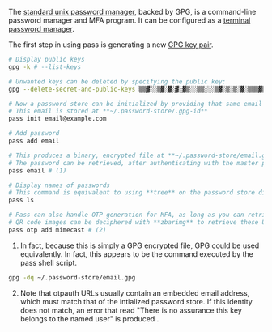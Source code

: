 The [standard unix password manager](https://www.passwordstore.org/), backed by GPG, is a command-line password manager and MFA program.
It can be configured as a [terminal password manager](https://www.youtube.com/watch?v=sVkURNfxPd4).

The first step in using pass is generating a new [GPG key pair](#gpg-key-pair). 

```sh
# Display public keys
gpg -k # --list-keys

# Unwanted keys can be deleted by specifying the public key:
gpg --delete-secret-and-public-keys ▒▒▓░░▒▓░▓░▓░▓▒░░▒▒░░░▒▓░▒░▒░▓░▒▒▒▓▒▒▓░▓▒░

# Now a password store can be initialized by providing that same email address.
# This email is stored at **~/.password-store/.gpg-id**
pass init email@example.com

# Add password
pass add email

# This produces a binary, encrypted file at **~/.password-store/email.gpg**.
# The password can be retrieved, after authenticating with the master password, with the following:
pass email # (1)

# Display names of passwords
# This command is equivalent to using **tree** on the password store directory (i.e. ~/.password-store)
pass ls

# Pass can also handle OTP generation for MFA, as long as you can retrieve the OTP URI (beginning with otpauth://). 
# QR code images can be deciphered with **zbarimg** to retrieve these URIs.
pass otp add mimecast # (2)
```

1. In fact, because this is simply a GPG encrypted file, GPG could be used equivalently. In fact, this appears to be the command executed by the pass shell script.
```sh
gpg -dq ~/.password-store/email.gpg
```
2. Note that otpauth URLs usually contain an embedded email address, which must match that of the intialized password store.
If this identity does not match, an error that read "There is no assurance this key belongs to the named user" is produced .
